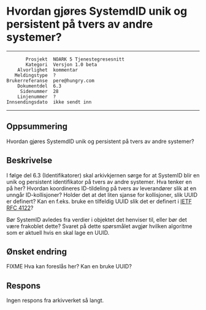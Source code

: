 Hvordan gjøres SystemdID unik og persistent på tvers av andre systemer?
=======================================================================

 ------------------  ---------------------------------
           Prosjekt  NOARK 5 Tjenestegresesnitt
           Kategori  Versjon 1.0 beta
        Alvorlighet  kommentar
       Meldingstype  ?
    Brukerreferanse  pere@hungry.com
        Dokumentdel  6.3
         Sidenummer  28
        Linjenummer  ?
    Innsendingsdato  ikke sendt inn
 ------------------  ---------------------------------

Oppsummering
------------

Hvordan gjøres SystemdID unik og persistent på tvers av andre systemer?

Beskrivelse
-----------

I følge del 6.3 (Identifikatorer) skal arkivkjernen sørge for at
SystemID blir en unik og persistent identifikator på tvers av andre
systemer.  Hva tenker en på her?  Hvordan koordineres ID-tildeling på
tvers av leverandører slik at en unngår ID-kollisjoner?  Holder det at
det liten sjanse for kollisjoner, slik UUID er definert?  Kan en
f.eks. bruke en tilfeldig UUID slik det er definert i [IETF RFC
4122](http://www.ietf.org/rfc/rfc4122.txt)?

Bør SystemID avledes fra verdier i objektet det henviser til, eller
bør det være frakoblet dette?  Svaret på dette spørsmålet avgjør
hvilken algoritme som er aktuell hvis en skal lage en UUID.

Ønsket endring
--------------

FIXME Hva kan foreslås her?  Kan en bruke UUID?

Respons
-------

Ingen respons fra arkivverket så langt.
